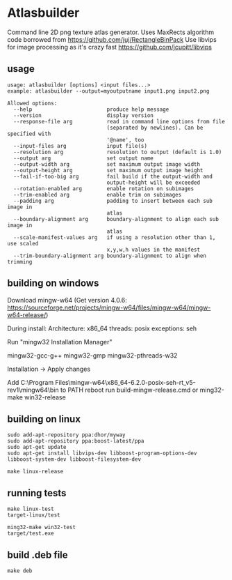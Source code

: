 # Atlasbuilder

Command line 2D png texture atlas generator. Uses MaxRects algorithm code borrowed from https://github.com/juj/RectangleBinPack
Use libvips for image processing as it's crazy fast https://github.com/jcupitt/libvips

## usage

```
usage: atlasbuilder [options] <input files...>
example: atlasbuilder --output=myoutputname input1.png input2.png

Allowed options:
  --help                        produce help message
  --version                     display version
  --response-file arg           read in command line options from file
                                (separated by newlines). Can be specified with
                                '@name', too
  --input-files arg             input file(s)
  --resolution arg              resolution to output (default is 1.0)
  --output arg                  set output name
  --output-width arg            set maximum output image width
  --output-height arg           set maximum output image height
  --fail-if-too-big arg         fail build if the output-width and
                                output-height will be exceeded
  --rotation-enabled arg        enable rotation on subimages
  --trim-enabled arg            enable trim on subimages
  --padding arg                 padding to insert between each sub image in
                                atlas
  --boundary-alignment arg      boundary-alignment to align each sub image in
                                atlas
  --scale-manifest-values arg   if using a resolution other than 1, use scaled
                                x,y,w,h values in the manifest
  --trim-boundary-alignment arg boundary-alignment to align when trimming
```

## building on windows

Download mingw-w64 (Get version 4.0.6: https://sourceforge.net/projects/mingw-w64/files/mingw-w64/mingw-w64-release/)

During install:
Architecture: x86_64
threads: posix
exceptions: seh

Run "mingw32 Installation Manager"

mingw32-gcc-g++
mingw32-gmp
mingw32-pthreads-w32

Installation -> Apply changes

Add C:\Program Files\mingw-w64\x86_64-6.2.0-posix-seh-rt_v5-rev1\mingw64\bin to PATH
reboot
run build-mingw-release.cmd or ming32-make win32-release

## building on linux

```
sudo add-apt-repository ppa:dhor/myway
sudo add-apt-repository ppa:boost-latest/ppa
sudo apt-get update
sudo apt-get install libvips-dev libboost-program-options-dev libboost-system-dev libboost-filesystem-dev

make linux-release
```

## running tests

```
make linux-test
target-linux/test
```

```
ming32-make win32-test
target/test.exe
```

## build .deb file

```
make deb
```

